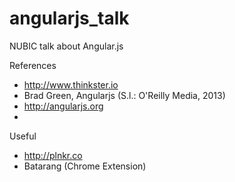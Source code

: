 angularjs_talk
==============

NUBIC talk about Angular.js

References
  * http://www.thinkster.io
  * Brad Green, Angularjs (S.l.: O'Reilly Media, 2013)
  * http://angularjs.org
  * [Testing Strategies for Angular.js]:https://www.youtube.com/watch?v=UYVcY9EJcRs

Useful
  * http://plnkr.co
  * Batarang (Chrome Extension)
